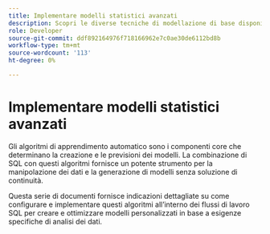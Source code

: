 ```yaml
---
title: Implementare modelli statistici avanzati
description: Scopri le diverse tecniche di modellazione di base disponibili in Data Distiller, tra cui il clustering, la classificazione e la regressione. In questo documento vengono fornite istruzioni dettagliate su come configurare e implementare questi algoritmi nei flussi di lavoro SQL per creare e ottimizzare modelli personalizzati in base alle specifiche esigenze di analisi dei dati.
role: Developer
source-git-commit: ddf892164976f718166962e7c0ae30de6112bd8b
workflow-type: tm+mt
source-wordcount: '113'
ht-degree: 0%

---
```


# Implementare modelli statistici avanzati

Gli algoritmi di apprendimento automatico sono i componenti core che determinano la creazione e le previsioni dei modelli. La combinazione di SQL con questi algoritmi fornisce un potente strumento per la manipolazione dei dati e la generazione di modelli senza soluzione di continuità.

Questa serie di documenti fornisce indicazioni dettagliate su come configurare e implementare questi algoritmi all’interno dei flussi di lavoro SQL per creare e ottimizzare modelli personalizzati in base a esigenze specifiche di analisi dei dati.

